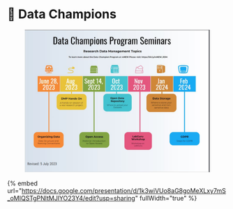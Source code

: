 # 🔴 Data Champions

<div data-full-width="true">

<figure><img src="../.gitbook/assets/Capture.JPG" alt=""><figcaption></figcaption></figure>

</div>

{% embed url="https://docs.google.com/presentation/d/1k3wiVUo8aG8goMeXLxy7mS_oMIQSTgPNltMJlYO23Y4/edit?usp=sharing" fullWidth="true" %}
